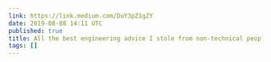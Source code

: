 ```yaml
---
link: https://link.medium.com/DuY3pZ1gZY
date: 2019-08-08 14:11 UTC
published: true
title: All the best engineering advice I stole from non-technical people
tags: []
---
```



